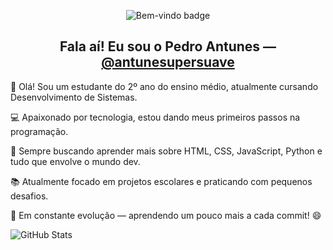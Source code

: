 
<!-- Badge azul de boas-vindas -->
<p align="center">
  <img src="https://img.shields.io/badge/Bem--vindo-ao%20meu%20perfil-blue?style=for-the-badge&logo=github" alt="Bem-vindo badge" />
</p>
<h2 align="center">Fala aí! Eu sou o Pedro Antunes — <a href="https://github.com/antunesupersuave">@antunesupersuave</a></h2>

👋 Olá! Sou um estudante do 2º ano do ensino médio, atualmente cursando Desenvolvimento de Sistemas.

💻 Apaixonado por tecnologia, estou dando meus primeiros passos na programação.

🚀 Sempre buscando aprender mais sobre HTML, CSS, JavaScript, Python e tudo que envolve o mundo dev.

📚 Atualmente focado em projetos escolares e praticando com pequenos desafios.

🔧 Em constante evolução — aprendendo um pouco mais a cada commit!
 😄

 ![GitHub Stats](https://github-readme-stats.vercel.app/api?username=antunesupersuave&show_icons=true&theme=radical)
